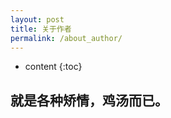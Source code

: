 ```yaml
---
layout: post
title: 关于作者
permalink: /about_author/
---
```


* content
{:toc}


就是各种矫情，鸡汤而已。
-------------------------------------------
